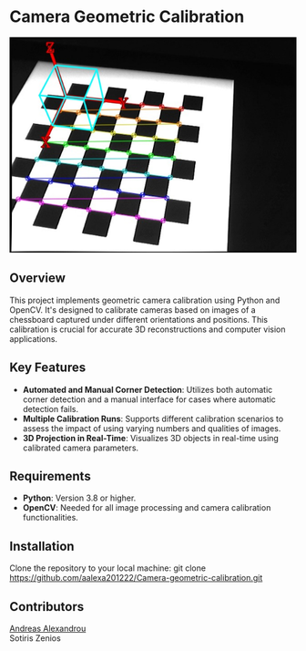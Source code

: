 # Camera Geometric Calibration
![alt text](https://github.com/aalexa201222/Camera-geometric-calibration/blob/0e4242d545020719d763b59ef6e785b60f815b09/calibration.jpg?raw=true)
## Overview

This project implements geometric camera calibration using Python and OpenCV. It's designed to calibrate cameras based on images of a chessboard captured under different orientations and positions. This calibration is crucial for accurate 3D reconstructions and computer vision applications.

## Key Features
- **Automated and Manual Corner Detection**: Utilizes both automatic corner detection and a manual interface for cases where automatic detection fails.
- **Multiple Calibration Runs**: Supports different calibration scenarios to assess the impact of using varying numbers and qualities of images.
- **3D Projection in Real-Time**: Visualizes 3D objects in real-time using calibrated camera parameters.

## Requirements
- **Python**: Version 3.8 or higher.
- **OpenCV**: Needed for all image processing and camera calibration functionalities.


## Installation
Clone the repository to your local machine:
git clone https://github.com/aalexa201222/Camera-geometric-calibration.git

## Contributors
[Andreas Alexandrou](https://www.linkedin.com/in/andreas-alexandrou-056528242) <br />
Sotiris Zenios
